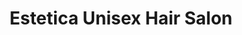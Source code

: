 ---
title: "Estetica Unisex Hair Salon"
url: /kansas-city/estetica-unisex-hair-salon/
shop: Friseur
---